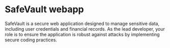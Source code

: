# SafeVault webapp
SafeVault is a secure web application designed to manage sensitive data, including user credentials and financial records. As the lead developer, your role is to ensure the application is robust against attacks by implementing secure coding practices.
